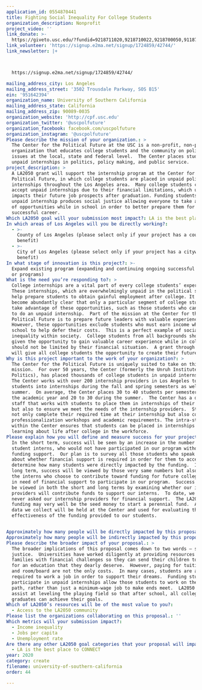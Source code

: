 ```yaml
---
application_id: 0554870441
title: Fighting Social Inequality For College Students
organization_description: Nonprofit
project_video: ''
link_donate: >-
  https://giveto.usc.edu/?fundid=9218711020,9218710022,9218700050,9118711010&appealcode=WUNRUH001&hidetop=1&buttongen=1
link_volunteer: 'https://signup.e2ma.net/signup/1724859/42744/'
link_newsletter: |+



  https://signup.e2ma.net/signup/1724859/42744/

mailing_address_city: Los Angeles
mailing_address_street: '3502 Trousdale Parkway, SOS B15'
ein: '951642394'
organization_name: University of Southern California
mailing_address_state: California
mailing_address_zip: 90089-0035
organization_website: 'http://cpf.usc.edu'
organization_twitter: '@uscpolfuture'
organization_facebook: facebook.com/uscpolfuture
organization_instagram: '@uscpolfuture'
Please describe the mission of your organization.: >
  The Center for the Political Future at the USC is a non-profit, non-partisan
  organization that educates college students and the community on political
  issues at the local, state and federal level.  The Center places students in
  unpaid internships in politics, policy making, and public service.
project_description: >
  A LA2050 grant will support the internship program at the Center for the
  Political Future, in which college students are placed in unpaid political
  internships throughout the Los Angeles area.  Many college students cannot
  accept unpaid internships due to their financial limitations, which ultimately
  impacts their future job prospects after graduation. Funding students at an
  unpaid internship produces social justice allowing everyone to take advantage
  of opportunities while in school in order to better prepare them for a
  successful career.
Which LA2050 goal will your submission most impact?: LA is the best place to CREATE
In which areas of Los Angeles will you be directly working?:
  - >-
    County of Los Angeles (please select only if your project has a countywide
    benefit)
  - >-
    City of Los Angeles (please select only if your project has a citywide
    benefit)
In what stage of innovation is this project?: >-
  Expand existing program (expanding and continuing ongoing successful projects
  or programs)
What is the need you’re responding to?: >
  College internships are a vital part of every college students’ experience. 
  These internships, which are overwhelmingly unpaid in the political sphere,
  help prepare students to obtain gainful employment after college. It has
  become abundantly clear that only a particular segment of college students can
  take advantage of these opportunities, such as those students who can afford
  to do an unpaid internship.  Part of the mission at the Center for the
  Political Future is to prepare future leaders with valuable experience. 
  However, these opportunities exclude students who must earn income while at
  school to help defer their costs.  This is a perfect example of social
  inequality within society.  College students from all backgrounds should be
  given the opportunity to gain valuable career experience while in college and
  should not be limited by their financial situation.  A grant through LA2050
  will give all college students the opportunity to create their future.
Why is this project important to the work of your organization?: >
  The Center for the Political Future is uniquely suited to take on this
  mission.  For over 50 years, the Center (formerly the Unruh Institute of
  Politics), has placed thousands of college students in unpaid internships. 
  The Center works with over 200 internship providers in Los Angeles to put
  students into internships during the fall and spring semesters as well as the
  summer.  On average, the Center places 30 to 40 students per semester during
  the academic year and 20 to 30 during the summer.  The Center has a dedicated
  staff that works with students to place them in internships of their interest
  but also to ensure we meet the needs of the internship providers.  Students
  not only complete their required time at their internship but also complete
  professionalization workshops and academic requirements. The intra-structure
  within the Center ensures that students can be placed in internships while
  learning about life after college in the workforce.   
Please explain how you will define and measure success for your project.: >+
  In the short term, success will be seen by an increase in the number of
  student interns, who would not have participated in our program without the
  funding support.  Our plan is to survey all those students who speak to us
  about whether financial support is required in order for them to accept and
  determine how many students were directly impacted by the funding.  In the
  long term, success will be viewed by those very same numbers but also through
  the interns who choose to contribute toward funding for future college interns
  in need of financial support to participate in our program.  Success will also
  be viewed in both the short and long terms by examining whether our internship
  providers will contribute funds to support our interns.  To date, we have
  never asked our internship providers for financial support.  The LA2050
  funding may very well be the seed money to start a perennial fund.  All of the
  data we collect will be held at the Center and used for evaluating the
  effectiveness of the funding provided to our students.  


Approximately how many people will be directly impacted by this proposal?: '20'
Approximately how many people will be indirectly impacted by this proposal?: '200'
Please describe the broader impact of your proposal.: >
  The broader implications of this proposal comes down to two words – social
  justice.  Universities have worked diligently at providing resources to
  families with financial challenges so they can send their children to college
  for an education that they dearly deserve.  However, paying for tuition, books
  and room/board are not the only costs.  In many cases, students are also
  required to work a job in order to support their dreams.  Funding students to
  participate in unpaid internships allow those students to work on their career
  path, rather than just a minimum-wage job to make ends meet.  LA2050 will
  assist at leveling the playing field so that after school, all college
  graduates can achieve their goals.  
Which of LA2050’s resources will be of the most value to you?:
  - Access to the LA2050 community
Please list the organizations collaborating on this proposal.: ''
Which metrics will your submission impact?:
  - Income inequality
  - Jobs per capita
  - Unemployment rate
Are there any other LA2050 goal categories that your proposal will impact?:
  - LA is the best place to CONNECT
year: 2020
category: create
filename: university-of-southern-california
order: 44

---
```

